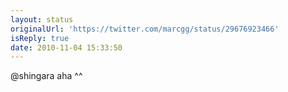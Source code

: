 ```yaml
---
layout: status
originalUrl: 'https://twitter.com/marcgg/status/29676923466'
isReply: true
date: 2010-11-04 15:33:50
---
```


@shingara aha ^^
